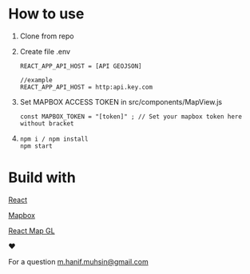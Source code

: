 # How to use

1. Clone from repo

2. Create file .env
    ```
    REACT_APP_API_HOST = [API GEOJSON]

    //example
    REACT_APP_API_HOST = http:api.key.com
    ```

3. Set MAPBOX ACCESS TOKEN in src/components/MapView.js
   ```
   const MAPBOX_TOKEN = "[token]" ; // Set your mapbox token here without bracket
   ```

4. ```terminal
   npm i / npm install
   npm start
   ```

# Build with
[React](https://create-react-app.dev/)

[Mapbox](https://www.mapbox.com/)

[React Map GL](https://visgl.github.io/react-map-gl/)

❤️

For a question  <m.hanif.muhsin@gmail.com>